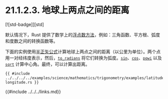 # 21.1.2.3. 地球上两点之间的距离

[![std-badge]][std]

默认情况下，Rust 提供了数学上的[浮点数方法][float methods]，例如：三角函数、平方根、弧度和度数之间的转换函数等。

下面的实例使用[半正矢公式][Haversine formula]计算地球上两点之间的距离（以公里为单位）。两个点用一对经纬度表示，然后，[`to_radians`] 将它们转换为弧度。[`sin`]、[`cos`]、[`powi`] 以及 [`sqrt`] 计算中心角。最终，可以计算出距离。

```rust,edition2018
{{ #include ../../../../examples/science/mathematics/trigonometry/examples/latitude-longitude.rs }}
```

[float methods]: https://doc.rust-lang.org/std/primitive.f64.html#methods
[`to_radians`]: https://doc.rust-lang.org/std/primitive.f64.html#method.to_radians
[`sin`]: https://doc.rust-lang.org/std/primitive.f64.html#method.sin
[`cos`]: https://doc.rust-lang.org/std/primitive.f64.html#method.cos
[`powi`]: https://doc.rust-lang.org/std/primitive.f64.html#method.powi
[`sqrt`]: https://doc.rust-lang.org/std/primitive.f64.html#method.sqrt
[Haversine formula]: https://en.wikipedia.org/wiki/Haversine_formula

{{#include ../../../links.md}}
